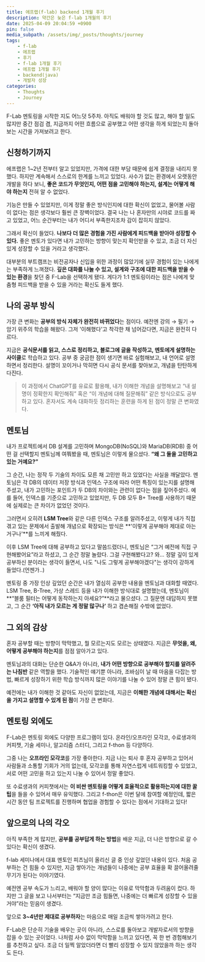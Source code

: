 ```yaml
---
title: 에프랩(f-lab) backend 1개월 후기
description: 약간은 늦은 f-lab 1개월의 후기
date: 2025-04-09 20:04:59 +0900
pin: false
media_subpath: /assets/img/_posts/thoughts/journey
tags:
    - f-lab
    - 에프랩
    - 후기
    - f-lab 1개월 후기
    - 에프랩 1개월 후기
    - backend(java)
    - 개발자 성장
categories:
    - Thoughts
    - Journey
---
```


F-Lab 멘토링을 시작한 지도 어느덧 5주차.
아직도 배워야 할 것도 많고, 해야 할 일도 많지만
중간 점검 겸, 지금까지 어떤 흐름으로 공부했고 어떤 생각을 하게 되었는지 돌아보는 시간을 가져보려고 한다.

## 신청하기까지

에프랩은 1~2년 전부터 알고 있었지만, 가격에 대한 부담 때문에 쉽게 결정을 내리지 못했다.
하지만 계속해서 스스로의 한계를 느끼고 있었다.
사수가 없는 환경에서 오랫동안 개발을 하다 보니, **좋은 코드가 무엇인지, 어떤 점을 고민해야 하는지, 설계는 어떻게 해야 하는지** 전혀 알 수 없었다.

기능은 만들 수 있었지만, 이게 정말 좋은 방식인지에 대한 확신이 없었고, 물어볼 사람이 없다는 점은 생각보다 훨씬 큰 장벽이었다.
결국 나는 나 혼자만의 시야로 코드를 짜고 있었고, 어느 순간부터는 내가 어디서 부족한지조차 감이 잡히지 않았다.

그래서 확신이 들었다.
**나보다 더 많은 경험을 가진 사람에게 피드백을 받아야 성장할 수 있다.**
좋은 멘토가 있다면 내가 고민하는 방향이 맞는지 확인받을 수 있고, 조금 더 자신 있게 성장할 수 있을 거라고 생각했다.

대부분의 부트캠프는 비전공자나 신입을 위한 과정이 많았기에 실무 경험이 있는 나에게는 부족하게 느껴졌다.
**깊은 대화를 나눌 수 있고, 설계와 구조에 대한 피드백을 받을 수 있는 환경**을 찾던 중 F-Lab을 선택하게 됐다.
게다가 1:1 멘토링이라는 점은 나에게 맞춤형 피드백을 받을 수 있을 거라는 확신도 들게 했다.

## 나의 공부 방식

가장 큰 변화는 **공부의 방식 자체가 완전히 바뀌었다**는 점이다.
예전엔 강의 → 필기 → 암기 위주의 학습을 해왔다. 그저 '이해했다'고 착각한 채 넘어갔다면, 지금은 완전히 다르다.

지금은 **공식문서를 읽고, 스스로 정리하고, 블로그에 글을 작성하고, 멘토에게 설명하는 사이클**로 학습하고 있다.
공부 중 궁금한 점이 생기면 바로 실험해보고, 내 언어로 설명하면서 정리한다.
설명이 꼬이거나 막히면 다시 공식 문서를 찾아보고, 개념을 탄탄하게 다진다.

> 이 과정에서 ChatGPT를 유료로 활용해, 내가 이해한 개념을 설명해보고
> “내 설명이 정확한지 확인해줘” 혹은 “이 개념에 대해 질문해줘” 같은 방식으로도 공부하고 있다.
> 혼자서도 계속 대화하듯 정리하는 훈련을 하게 된 점이 정말 큰 변화였다.

## 멘토님

내가 프로젝트에서 DB 설계를 고민하며 MongoDB(NoSQL)와 MariaDB(RDB) 중 어떤 걸 선택할지 멘토님께 여쭤봤을 때, 멘토님은 이렇게 물으셨다.
**“왜 그 둘을 고민하고 있는 거예요?”**

그 순간, 나는 정작 두 기술의 차이도 모른 채 고민만 하고 있었다는 사실을 깨달았다.
멘토님은 각 DB의 데이터 저장 방식과 인덱스 구조에 따라 어떤 특징이 있는지를 설명해주셨고,
내가 고민하는 포인트가 두 DB의 차이와는 관련이 없다는 점을 짚어주셨다.
예를 들어, 인덱스를 기준으로 고민하고 있었지만, 두 DB 모두 B+ Tree를 사용하기 때문에 실제로는 큰 차이가 없었던 것이다.

그러면서 오히려 **LSM Tree**와 같은 다른 인덱스 구조를 알려주셨고, 이렇게 내가 직접 겪고 있는 문제에서 출발해 개념으로 확장되는 방식은 **'이렇게 공부해야 제대로 아는 거구나'**를 느끼게 해줬다.

이후 LSM Tree에 대해 공부하고 있다고 말씀드렸더니, 멘토님은 “그거 예전에 직접 구현해봤어요”라고 하셨고, 그 순간 정말 놀랐다.
그걸 구현해봤다고? 와... 정말 깊이 있게 공부하신 분이라는 생각이 들면서, 나도 "나도 그렇게 공부해야겠다"는 생각이 강하게 들었다.(언젠가..)

멘토링 중 가장 인상 깊었던 순간은 내가 열심히 공부한 내용을 멘토님과 대화할 때였다.
LSM Tree, B-Tree, 가상 스레드 등을 내가 이해한 방식대로 설명했는데, 멘토님이 **“블룸 필터는 어떻게 동작하는지 아세요?”**라고 물으셨다.
그 질문엔 대답하지 못했고, 그 순간 **‘아직 내가 모르는 게 정말 많구나’** 하고 겸손해질 수밖에 없었다.

## 그 외의 감상

혼자 공부할 때는 방향이 막막했고, 뭘 모르는지도 모르는 상태였다.
지금은 **무엇을, 왜, 어떻게 공부해야 하는지**를 점점 알아가고 있다.

멘토님과의 대화는 단순한 Q&A가 아니라, **내가 어떤 방향으로 공부해야 할지를 알려주는 나침반** 같은 역할을 했다.
기술적인 얘기뿐 아니라, 조바심이 날 때 마음을 다잡는 방법, 빠르게 성장하기 위한 학습 방식까지 많은 이야기를 나눌 수 있어 정말 큰 힘이 됐다.

예전에는 내가 이해한 것 같아도 자신이 없었는데, 지금은 **이해한 개념에 대해서는 확신을 가지고 설명할 수 있게 된 점**이 가장 큰 변화다.

## 멘토링 외에도

F-Lab은 멘토링 외에도 다양한 프로그램이 있다.
온라인/오프라인 모각코, 수료생과의 커피챗, 기술 세미나, 알고리즘 스터디, 그리고 f-thon 등 다양하다.

그중 나는 **오프라인 모각코**를 가장 좋아한다.
지금 나는 퇴사 후 혼자 공부하고 있어서 사람들과 소통할 기회가 거의 없는데, 모각코를 통해 자연스럽게 네트워킹할 수 있었고, 서로 어떤 고민을 하고 있는지 나눌 수 있어서 정말 좋았다.

또 수료생과의 커피챗에서는 **이 비싼 멘토링을 어떻게 효율적으로 활용하는지에 대한 꿀팁**을 들을 수 있어서 매우 유익했다.
그리고 f-thon은 이번 달에 참여할 예정인데, 짧은 시간 동안 팀 프로젝트를 진행하며 협업을 경험할 수 있다는 점에서 기대하고 있다!

## 앞으로의 나의 각오

아직 부족한 게 많지만, **공부를 공부답게 하는 방법**을 배운 지금, 더 나은 방향으로 갈 수 있다는 확신이 생겼다.

f-lab 세미나에서 대표 멘토인 피츠님이 올리신 글 중 인상 깊었던 내용이 있다.
처음 공부하는 건 힘들 수 있지만, 지금 쌓아가는 개념들이 나중에는 공부 효율을 확 끌어올려줄 무기가 된다는 이야기였다.

예전엔 공부 속도가 느리고, 배워야 할 양이 많다는 이유로 막막함과 두려움이 컸다.
하지만 그 글을 보고 나서부터는 “지금만 조금 힘들면, 나중에는 더 빠르게 성장할 수 있을 거야”라는 믿음이 생겼다.

앞으로 **3~4년만 제대로 공부하자**는 마음으로 매일 조금씩 쌓아가려고 한다.

F-Lab은 단순히 기술을 배우는 곳이 아니라, 스스로를 돌아보고 개발자로서의 방향을 잡을 수 있는 곳이었다.
나처럼 사수 없이 막막함을 느끼고 있다면, 꼭 한 번 경험해보기를 추천하고 싶다.
조금 더 일찍 알았더라면 더 빨리 성장할 수 있지 않았을까 하는 생각도 든다.